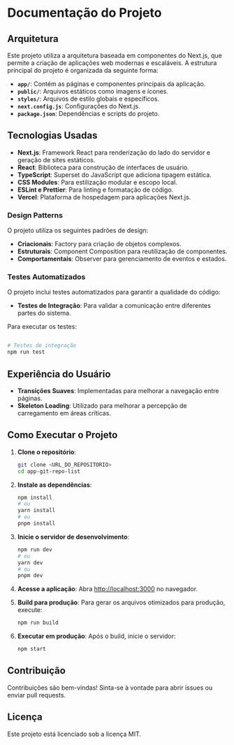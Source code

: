 # Documentação do Projeto

## Arquitetura

Este projeto utiliza a arquitetura baseada em componentes do Next.js, que permite a criação de aplicações web modernas e escaláveis. A estrutura principal do projeto é organizada da seguinte forma:

- **`app/`**: Contém as páginas e componentes principais da aplicação.
- **`public/`**: Arquivos estáticos como imagens e ícones.
- **`styles/`**: Arquivos de estilo globais e específicos.
- **`next.config.js`**: Configurações do Next.js.
- **`package.json`**: Dependências e scripts do projeto.

## Tecnologias Usadas

- **Next.js**: Framework React para renderização do lado do servidor e geração de sites estáticos.
- **React**: Biblioteca para construção de interfaces de usuário.
- **TypeScript**: Superset do JavaScript que adiciona tipagem estática.
- **CSS Modules**: Para estilização modular e escopo local.
- **ESLint e Prettier**: Para linting e formatação de código.
- **Vercel**: Plataforma de hospedagem para aplicações Next.js.

### Design Patterns

O projeto utiliza os seguintes padrões de design:

- **Criacionais**: Factory para criação de objetos complexos.
- **Estruturais**: Component Composition para reutilização de componentes.
- **Comportamentais**: Observer para gerenciamento de eventos e estados.

### Testes Automatizados

O projeto inclui testes automatizados para garantir a qualidade do código:

- **Testes de Integração**: Para validar a comunicação entre diferentes partes do sistema.

Para executar os testes:

```bash

# Testes de integração
npm run test
```

## Experiência do Usuário

- **Transições Suaves**: Implementadas para melhorar a navegação entre páginas.
- **Skeleton Loading**: Utilizado para melhorar a percepção de carregamento em áreas críticas.

## Como Executar o Projeto

1. **Clone o repositório**:

   ```bash
   git clone <URL_DO_REPOSITORIO>
   cd app-git-repo-list
   ```

2. **Instale as dependências**:

   ```bash
   npm install
   # ou
   yarn install
   # ou
   pnpm install
   ```

3. **Inicie o servidor de desenvolvimento**:

   ```bash
   npm run dev
   # ou
   yarn dev
   # ou
   pnpm dev
   ```

4. **Acesse a aplicação**:
   Abra [http://localhost:3000](http://localhost:3000) no navegador.

5. **Build para produção**:
   Para gerar os arquivos otimizados para produção, execute:

   ```bash
   npm run build
   ```

6. **Executar em produção**:
   Após o build, inicie o servidor:
   ```bash
   npm start
   ```

## Contribuição

Contribuições são bem-vindas! Sinta-se à vontade para abrir issues ou enviar pull requests.

## Licença

Este projeto está licenciado sob a licença MIT.
